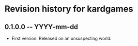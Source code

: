 # Revision history for kardgames

## 0.1.0.0 -- YYYY-mm-dd

* First version. Released on an unsuspecting world.
